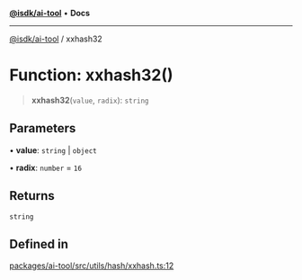 [**@isdk/ai-tool**](../README.md) • **Docs**

***

[@isdk/ai-tool](../globals.md) / xxhash32

# Function: xxhash32()

> **xxhash32**(`value`, `radix`): `string`

## Parameters

• **value**: `string` \| `object`

• **radix**: `number` = `16`

## Returns

`string`

## Defined in

[packages/ai-tool/src/utils/hash/xxhash.ts:12](https://github.com/isdk/ai-tool.js/blob/b0813174e9b350ae47231f8e5f885150313123b0/src/utils/hash/xxhash.ts#L12)
